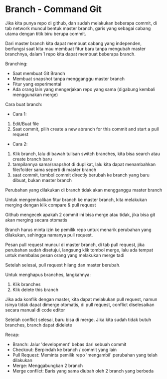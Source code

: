 # Branch - Command Git
Jika kita punya repo di github, dan sudah melakukan beberapa commit, di tab network muncul bentuk master branch, garis yang sebagai cabang utama dengan titik biru berupa commit.

Dari master branch kita dapat membuat cabang yang independen, berfungsi saat kita mau membuat fitur baru tanpa mengubah master branchnya, dalam 1 repo kita dapat membuat beberapa branch.

Branching:
- Saat membuat Git Branch
- Membuat snapshot tanpa mengganggu master branch
- Fitur yang experimental
- Ada orang lain yang mengerjakan repo yang sama (digabung kembali menggunakan merge)

Cara buat branch:
- Cara 1:
1. Edit/Buat file
2. Saat commit, pilih create a new abranch for this commit and start a pull request
- Cara 2:
1. Klik branch, lalu di bawah tulisan switch branches, kita bisa search atau create branch baru
2. tampilannya sama/snapshot di duplikat, lalu kita dapat menambahkan file/folder sama seperti di master branch
3. saat commit, tombol commit directly berubah ke branch yang baru dibuat, bukan master branch

Perubahan yang dilakukan di branch tidak akan mengganggu master branch

Untuk mengembalikan fitur branch ke master branch, kita melakukan merging dengan klik compare & pull request

Github mengecek apakah 2 commit ini bisa merge atau tidak, jika bisa git akan merging secara otomatis

Branch harus minta izin ke pemilik repo untuk menarik perubahan yang dilakukan, sehingga namanya pull request.

Pesan pull request muncul di master branch, di tab pull request, jika perubahan sudah disetujui, langsung klik tombol merge, lalu ada tempat untuk membalas pesan orang yang melakukan merge tadi

Setelah selesai, pull request hilang dan master berubah.

Untuk menghapus branches, langkahnya:
1. Klik branches
2. Klik delete this branch

Jika ada konflik dengan master, kita dapat melakukan pull request, namun isinya tidak dapat dimerge otomatis, di pull request, conflict diselesaikan secara manual di code editor

Setelah conflict selesai, baru bisa di merge.
Jika kita sudah tidak butuh branches, branch dapat didelete

Recap:
- Branch: Jalur 'development' bebas dari sebuah commit
- Checkout: Berpindah ke branch / commit yang lain
- Pull Request: Meminta pemilik repo 'mengambil' perubahan yang telah dilakukan
- Merge: Menggabungkan 2 branch
- Merge conflict: Baris yang sama diubah oleh 2 branch yang berbeda
